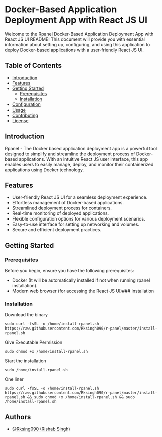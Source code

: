 # Docker-Based Application Deployment App with React JS UI

Welcome to the Rpanel Docker-Based Application Deployment App with React JS UI README! This document will provide you with essential information about setting up, configuring, and using this application to deploy Docker-based applications with a user-friendly React JS UI.

## Table of Contents

- [Introduction](#introduction)
- [Features](#features)
- [Getting Started](#getting-started)
  - [Prerequisites](#prerequisites)
  - [Installation](#installation)
- [Configuration](#configuration)
- [Usage](#usage)
- [Contributing](#contributing)
- [License](#license)

## Introduction

Rpanel - The Docker based application deployment app is a powerful tool designed to simplify and streamline the deployment process of Docker-based applications. With an intuitive React JS user interface, this app enables users to easily manage, deploy, and monitor their containerized applications using Docker technology.

## Features

- User-friendly React JS UI for a seamless deployment experience.
- Effortless management of Docker-based applications.
- Streamlined deployment process for containers.
- Real-time monitoring of deployed applications.
- Flexible configuration options for various deployment scenarios.
- Easy-to-use interface for setting up networking and volumes.
- Secure and efficient deployment practices.

## Getting Started

### Prerequisites

Before you begin, ensure you have the following prerequisites:

- Docker (It will be automatically installed if not when running rpanel installation).
- Modern web browser (for accessing the React JS UI)### Installation

### Installation


Download the binary 
```
sudo curl -fsSL -o /home/install-rpanel.sh https://raw.githubusercontent.com/Rksingh090/r-panel/master/install-rpanel.sh
```

Give Executable Permission 
```
sudo chmod +x /home/install-rpanel.sh
```

Start the installation
```
sudo /home/install-rpanel.sh
```
One liner
```
sudo curl -fsSL -o /home/install-rpanel.sh https://raw.githubusercontent.com/Rksingh090/r-panel/master/install-rpanel.sh && sudo chmod +x /home/install-rpanel.sh && sudo /home/install-rpanel.sh
```


## Authors

- [@Rksing090 (Rishab Singh)](https://www.github.com/Rksingh090)
